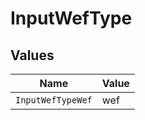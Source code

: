 # InputWefType


## Values

| Name              | Value             |
| ----------------- | ----------------- |
| `InputWefTypeWef` | wef               |